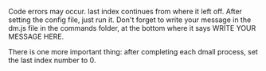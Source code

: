 Code errors may occur. last index continues from where it left off. After setting the config file, just run it. Don't forget to write your message in the dm.js file in the commands folder, at the bottom where it says WRITE YOUR MESSAGE HERE.

There is one more important thing: after completing each dmall process, set the last index number to 0.
